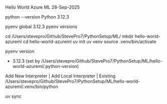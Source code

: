 Hello World Azure ML
28-Sep-2025

python --version
Python 3.12.3

pyenv global 3.12.3
pyenv versions

cd /Users/stevepro/Github/StevePro7/PythonSetup/ML/
mkdir hello-world-azureml
cd hello-world-azureml
uv init
uv venv
source .venv/bin/activate

pyenv version
* 3.12.3 (set by /Users/stevepro/Github/StevePro7/PythonSetup/ML/hello-world-azureml/.python-version)

Add New Interpreter | Add Local Interpreter | Existing
/Users/stevepro/Github/StevePro7/PythonSetup/ML/hello-world-azureml/.venv/bin/python

uv sync